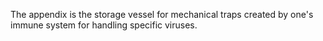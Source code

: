The appendix is the storage vessel for mechanical traps created by one's immune system for handling specific viruses.
